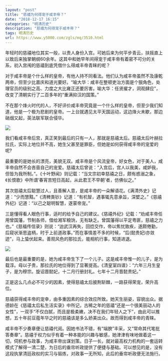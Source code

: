 ```yaml
---
layout: "post"
title: "慈禧为何得宠于咸丰帝？"
date: "2018-12-17 16:15"
categories: "明清历史"
description: "慈禧为何得宠于咸丰帝？"
tags: 明清历史
url: https://www.y5000.com/zgls/mq/3510.html
---
```






年轻时的慈禧地位其实一般，以贵人身份入宫。可她后来为何平步青云，扶摇直上以致后来独掌朝纲60余年。这其中和她早年间得宠于咸丰帝有着密不可分的关系，初入宫闱的慈禧到底凭借什么得咸丰帝青睐的呢？

对于咸丰帝是个什么样的皇帝，有他人持不同看法。他们认为咸丰帝虽然不及康乾两帝，但至少比嘉庆和道光要好。“喻大华：咸丰在整顿吏治方面是个狠角色，处理官员的级别之高、力度之大比雍正还要厉害。喻大华：任贤擢才，洞观肆应”，改变了清朝实行了二百多年的“重满抑汉的国策。”

不在那个烽火时代的人，不好评价咸丰帝究竟是一个什么样的皇帝，但至少我们知道，他是一个极为悲剧的皇帝。一上台就遇见太平天国运动，这边烽火未歇，那边硝烟又起，英法联军联合侵华。

![](https://img.y5000.com/uploads/allimg/161015/6-161015105533V8.jpg)

我们看咸丰帝后宫，真正笑到最后的只有一人，那就是慈禧太后。慈禧太后叶赫拉拉氏，实际上地位并不高，她生父甚至是罪臣，但她是如何获得咸丰帝的宠爱的呢?

最重要的是她长的漂亮，美貌无双。咸丰帝是个风流皇帝，好女色，对于美人，咸丰帝自然不会吝啬自己的宠爱。慈禧太后曾说：“入宫后，宫人以我美，咸妒我，但皆为我所制。”。《十叶野闻》则记载：“当文宗初幸慈禧之日，颇有惑溺之象，《长恨歌》中所谓‘春宵苦短日高起，从此君王不早朝’者，仿佛似之。”

其次慈禧太后聪慧过人，且善解人意，是咸丰帝的一朵解语花。《满清外史》记道：“少而慧黠。”《清稗类钞》记道：“有机智，遇事辄先意承旨，深嬖之。”《慈禧外纪》记道：“以己之聪明智慧，遂蒙帝宠。”

三是懂得看人眼色行事，适时的给予自己的建议。《慈禧外纪》记载：“劝咸丰帝任用曾国藩，节制各师，借给湘军粮饷，无有缺乏。曾国藩得以平定粤匪，慈禧之力也。”《慈福传信录》则说：“迨武汉再失，回捻交作，帝以焦忧致疾，遂颇倦勤，后窥状渐思盗柄，时于上前道政事。”而在事情差不多的时候，“后(懿贵妃)亦敛迹”，马上蛰伏起来。善观风色的那拉氏，能相机行事，知道进退。

![](https://img.y5000.com/uploads/allimg/161015/6-161015105TI52.jpg)

最后也是最重要的是，她为咸丰帝生下了一个儿子。这是咸丰帝惟一的儿子，是为载淳。母以子贵，那拉氏的地位得到了显著提高。《清皇室四谱》：“六年三月生皇子，是为穆宗。旋诏晋懿妃，十二月行册封礼。七年十二月晋懿贵妃。”

正是这么几点必不可少的因素，使得慈禧太后披荆斩棘，一路获得荣宠，荣升高位。

慈禧获得咸丰帝的宠幸，由多重因素的综合效应所致。她天生丽姿，容貌出众。据德龄在《慈禧太后私生活实录》中所记，古稀之年的慈禧“还是一个很美丽动人的女性”，一双手“不仅白腻，而且是极柔嫩，决不在我们年轻人之下”，由此可以推想，五十年前豆蔻年华之时的慈禧该是多么娇美出众。故而得到咸丰帝的青睐。

咸丰帝不少奏章便让慈禧代阅。因她书法不错，有“端腴”丰采，又“常命其代笔批答奏章”。慈禧于权力似乎有着一种本能的兴趣与敏感，她津津有味地做着这一切，伺机参与政事，为咸丰帝出谋划策。日子一长，就对最高权力机构的一套运转模式了解得一清二楚，为日后的垂帘听政提供了便捷与基础。可以想见的是，没有这段执掌清廷政权的实习与锻炼，对政事一无所知，此后的垂帘听政便无法施行。
